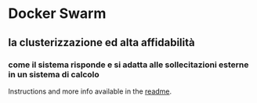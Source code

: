 # Docker Swarm 

## la clusterizzazione ed alta affidabilità

### come il sistema risponde e si adatta alle sollecitazioni esterne in un sistema di calcolo

Instructions and more info available in the [readme](https://github.com/hakimel/reveal.js#markdown).
